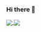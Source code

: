 ### Hi there 👋

<!--
**jaypmorgan/jaypmorgan** is a ✨ _special_ ✨ repository because its `README.md` (this file) appears on your GitHub profile.

Here are some ideas to get you started:

- 🔭 I’m currently working on ...
- 🌱 I’m currently learning ...
- 👯 I’m looking to collaborate on ...
- 🤔 I’m looking for help with ...
- 💬 Ask me about ...
- 📫 How to reach me: ...
- 😄 Pronouns: ...
- ⚡ Fun fact: ...
-->


<a href="https://github.com/jaypmorgan/github-readme-stats">
  <img align="center" src="https://github-readme-stats.vercel.app/api?username=jaypmorgan&line_height=24" />
</a>
<a href="https://github.com/jaypmorgan/top-langs">
  <img align="center" src="https://github-readme-stats.vercel.app/api/top-langs/?username=jaypmorgan&layout=compact&langs_count=7&card_width=400" />
</a>
